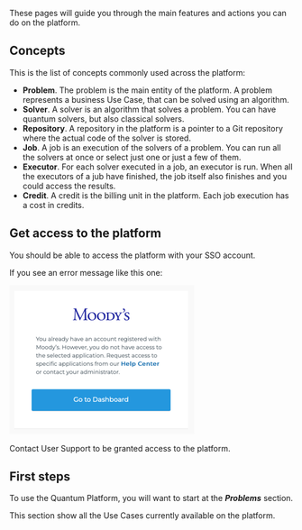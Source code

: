 These pages will guide you through the main features and actions you can do on the platform.

## Concepts

This is the list of concepts commonly used across the platform:

- **Problem**. The problem is the main entity of the platform. A problem represents a business Use Case, that can be solved using an algorithm.
- **Solver**. A solver is an algorithm that solves a problem. You can have quantum solvers, but also classical solvers.
- **Repository**. A repository in the platform is a pointer to a Git repository where the actual code of the solver is stored.
- **Job**. A job is an execution of the solvers of a problem. You can run all the solvers at once or select just one or just a few of them.
- **Executor**. For each solver executed in a job, an executor is run. When all the executors of a jub have finished, the job itself also finishes and you could access the results.
- **Credit**. A credit is the billing unit in the platform. Each job execution has a cost in credits. 


## Get access to the platform

You should be able to access the platform with your SSO account.

If you see an error message like this one:

![Login permission error](../images/login-permission-error.png)

Contact User Support to be granted access to the platform.

## First steps

To use the Quantum Platform, you will want to start at the ***Problems*** section.

This section show all the Use Cases currently available on the platform.
